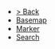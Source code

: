 - [> Back](/)
- [Basemap](/leaflet/basemap.md)
- [Marker](/leaflet/marker.md)
- [Search](/leaflet/search.md)
